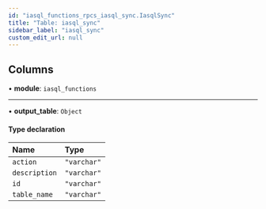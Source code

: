 ```yaml
---
id: "iasql_functions_rpcs_iasql_sync.IasqlSync"
title: "Table: iasql_sync"
sidebar_label: "iasql_sync"
custom_edit_url: null
---
```


## Columns

• **module**: `iasql_functions`

___

• **output\_table**: `Object`

#### Type declaration

| Name | Type |
| :------ | :------ |
| `action` | ``"varchar"`` |
| `description` | ``"varchar"`` |
| `id` | ``"varchar"`` |
| `table_name` | ``"varchar"`` |
